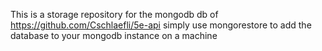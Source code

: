 This is a storage repository for the mongodb db of https://github.com/Cschlaefli/5e-api simply use mongorestore to add the database to your mongodb instance on a machine
